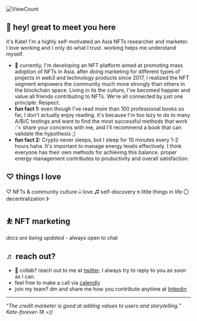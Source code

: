 
![ViewCount](http://bit.ly/Thomas-Github-Visits)

## 👋 hey! great to meet you here

it's Kate! I'm a highly self-motivated an Asia NFTs researcher and marketer. I love working and I only do what I trust. working helps me understand myself.

- 🌱 currently, I'm developing an NFT platform aimed at promoting mass adoption of NFTs in Asia. after doing marketing for different types of projects in web3 and technology products since 2017, I realized the NFT segment empowers the community much more strongly than others in the blockchain space. Living in its the culture, I've becomed happier and value all friends contributing to NFTs. We're all connected by just one principle: Respect.
- **fun fact 1:** even though I've read more than 100 professional books so far, I don't actually enjoy reading. it's because I'm too lazy to do to many A/B/C testings and want to find the most successful methods that work :'< share your concerns with me, and I'll recommend a book that can validate the hypothesis ;)
- **fun fact 2:** Crypto never sleeps, but I sleep for 10 minutes every 1-2 hours haha. It's important to manage energy levels effectively. I think everyone has their own methods for achieving this balance. proper energy management contributes to productivity and overall satisfaction.

## ♡ things I love

♡ NFTs & community culture ⌸ love ♫ self-discovery 🔛 little things in life 〇 decentralization 》

## ⛹️ NFT marketing

*docs are being updated* - always open to chat

## ♬ reach out?
- 💼 collab? reach out to me at [twitter](https://twitter.com/katedaynee). I always try to reply to you as soon as I can.
- feel free to make a call via [calendly](https://calendly.com/kate-seekhype/)
- join my team? dm and share me how you contribute anytime at [linkedin](https://bit.ly/3L6g2Xx)

---

“*The credit marketer is good at adding values to users and storytelling.” Kate-forever-18 =))*
